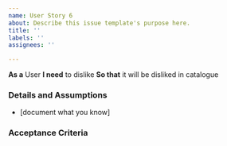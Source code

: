 ```yaml
---
name: User Story 6
about: Describe this issue template's purpose here.
title: ''
labels: ''
assignees: ''

---
```


**As a** User
 **I need** to dislike
 **So that** it will be disliked in catalogue
   
 ### Details and Assumptions
 * [document what you know]
   
 ### Acceptance Criteria
